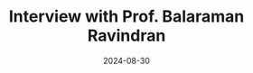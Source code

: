 ---
layout: post
title: "Interview with Prof. Balaraman Ravindran"
date: 2024-08-30
description: "Interview with Prof. Ravindran, Head of the New Department: Wadhwani School of Data Science and AI"
redirect: https://www.t5eiitm.org/wadhwani-school-of-data-science-and-ai-interview-with-prof-balaraman-ravindran/
tags: "The Fifth Estate"
---